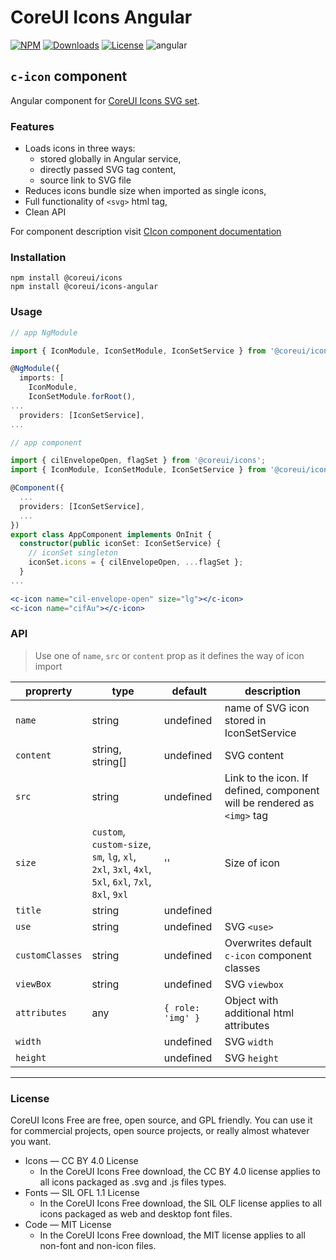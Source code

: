# CoreUI Icons Angular

[![NPM](https://img.shields.io/npm/v/@coreui/icons-angular/latest?style=flat-square&color=brightgreen)][coreui-angular-icons-npm]
[![Downloads](https://img.shields.io/npm/dm/@coreui/icons-angular.svg?style=flat-square)][coreui-angular-icons-npm]
[![License](https://img.shields.io/npm/l/@coreui/angular?style=flat-square)][coreui]
![angular](https://img.shields.io/badge/angular-^11.0.0-lightgrey.svg?style=flat-square&logo=angular)

[coreui]: https://coreui.io/icons
[coreui-angular-icons-npm]: https://www.npmjs.com/package/@coreui/icons-angular

## `c-icon` component

Angular component for [CoreUI Icons SVG set](https://coreui.io/icons/).

### Features

- Loads icons in three ways:
  - stored globally in Angular service,
  - directly passed SVG tag content,
  - source link to SVG file
- Reduces icons bundle size when imported as single icons,
- Full functionality of `<svg>` html tag,
- Clean API

For component description visit [CIcon component documentation](https://icons.coreui.io/docs/using-coreui-icons-with/angular/)

### Installation

```shell
npm install @coreui/icons
npm install @coreui/icons-angular
```

### Usage

```ts
// app NgModule

import { IconModule, IconSetModule, IconSetService } from '@coreui/icons-angular';

@NgModule({
  imports: [
    IconModule,
    IconSetModule.forRoot(),
...
  providers: [IconSetService],
...
```

```ts
// app component

import { cilEnvelopeOpen, flagSet } from '@coreui/icons';
import { IconModule, IconSetModule, IconSetService } from '@coreui/icons-angular';

@Component({
  ...
  providers: [IconSetService],
  ...
})
export class AppComponent implements OnInit {
  constructor(public iconSet: IconSetService) {
    // iconSet singleton
    iconSet.icons = { cilEnvelopeOpen, ...flagSet };
  }
...
```

```jsx
<c-icon name="cil-envelope-open" size="lg"></c-icon>
<c-icon name="cifAu"></c-icon>
```

### API
> Use one of `name`, `src` or `content` prop as it defines the way of icon import

proprerty | type | default | description  
---|---|---|---
`name` | string | undefined | name of SVG icon stored in IconSetService
`content` | string, string[] | undefined | SVG content 
`src` | string | undefined | Link to the icon. If defined, component will be rendered as `<img>` tag |
`size` | `custom`, `custom-size`, `sm`, `lg`, `xl`, `2xl`, `3xl`, `4xl`, `5xl`, `6xl`, `7xl`, `8xl`, `9xl` |  '' | Size of icon
`title` | string | undefined |
`use` | string | undefined | SVG `<use>` 
`customClasses` | string | undefined | Overwrites default `c-icon` component classes
`viewBox` | string | undefined | SVG `viewbox`
`attributes` | any | `{ role: 'img' }` |  Object with additional html attributes
`width` | | undefined | SVG `width`
`height` | | undefined | SVG `height`

--- 

### License

CoreUI Icons Free are free, open source, and GPL friendly. You can use it for
commercial projects, open source projects, or really almost whatever you want.

- Icons — CC BY 4.0 License
  - In the CoreUI Icons Free download, the CC BY 4.0 license applies to all icons packaged as .svg and .js files types.
- Fonts — SIL OFL 1.1 License
  - In the CoreUI Icons Free download, the SIL OLF license applies to all icons packaged as web and desktop font files.
- Code — MIT License
  - In the CoreUI Icons Free download, the MIT license applies to all non-font and non-icon files.
